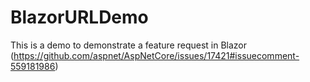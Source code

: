 # BlazorURLDemo

This is a demo to demonstrate a feature request in Blazor (https://github.com/aspnet/AspNetCore/issues/17421#issuecomment-559181986)
